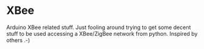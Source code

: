 XBee
====

Arduino XBee related stuff. Just fooling around trying to get some decent
stuff to be used accessing a XBee/ZigBee network from python. Inspired by
others .-)
